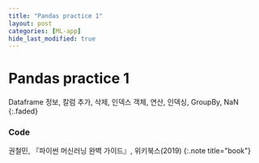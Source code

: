 ```yaml
---
title: "Pandas practice 1"
layout: post
categories: [ML-app]
hide_last_modified: true
---
```


# Pandas practice 1

Dataframe 정보, 칼럼 추가, 삭제, 인덱스 객체, 연산, 인덱싱, GroupBy, NaN
{:.faded}

### Code

<script src="https://gist.github.com/ownit4137/53c8749e8300ec211f3672f482624f6a.js"></script>

권철민, 『파이썬 머신러닝 완벽 가이드』, 위키북스(2019)
{:.note title="book"}